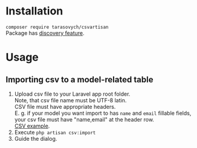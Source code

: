 # Installation

`composer require tarasovych/csvartisan`  
Package has [discovery feature](https://laravel.com/docs/5.5/packages#package-discovery).

# Usage

## Importing csv to a model-related table

1. Upload csv file to your Laravel app root folder.  
Note, that csv file name must be UTF-8 latin.  
CSV file must have appropriate headers.  
E. g. if your model you want import to has `name` and `email` fillable fields, your csv file must have "name,email" at the header row.  
[CSV example](sample.csv).
2. Execute `php artisan csv:import`
3. Guide the dialog.